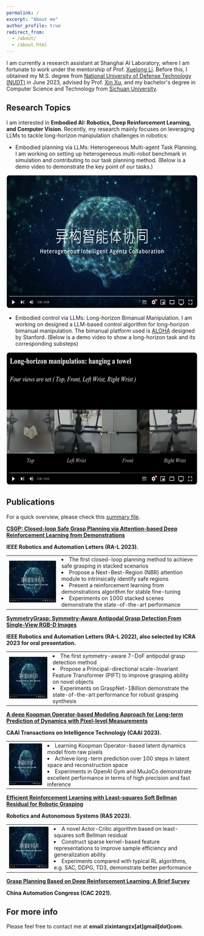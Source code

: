 ```yaml
---
permalink: /
excerpt: "About me"
author_profile: true
redirect_from: 
  - /about/
  - /about.html
---
```



I am currently a research assistant at Shanghai AI Laboratory, where I am fortunate to work under the mentorship of Prof. [Xuelong Li](https://iopen.nwpu.edu.cn/info/1329/1171.htm). Before this, I obtained my M.S. degree from [National University of Defense Technology (NUDT)](https://www.nudt.edu.cn) in June 2023, advised by Prof. [Xin Xu](https://xueshu.baidu.com/scholarID/CN-B7736SUJ), and my bachelor's degree in Computer Science and Technology from [Sichuan University](https://www.scu.edu.cn).
    


Research Topics
------  
I am interested in <b>Embodied AI: Robotics, Deep Reinforcement Learning, and Computer Vision</b>.
Recently, my research mainly focuses on leveraging LLMs to tackle long-horizon manipulation challenges in robotics:
+ Embodied planning via LLMs: Heterogeneous Multi-agent Task Planning.
I am working on setting up heterogeneous multi-robot benchmark in simulation and contributing to our task planning method. (Below is a demo video to demonstrate the key point of our tasks.)


<p align="center">
  <a href="https://www.youtube.com/watch?v=GZIk6S_AlUc">
    <img src="https://github.com/Zixin-Tang/Zixin-Tang.github.io/blob/master/images/HADemoCover.png?raw=true" width="600" height="350" alt="Embodied Planning Demo">
  </a>
</p>

+ Embodied control via LLMs: Long-horizon Bimanual Manipulation.
I am working on designed a LLM-based control algorithm for long-horizon bimanual manipulation. The bimanual platform used is [ALOHA](https://tonyzhaozh.github.io/aloha/) designed by Stanford. (Below is a demo video to show a long-horizon task and its corresponding substeps)


<p align="center">
  <a href="https://www.youtube.com/watch?v=VmRhUqRFp-4">
    <img src="https://github.com/Zixin-Tang/Zixin-Tang.github.io/blob/master/images/ALOHACover.png?raw=true" width="600" height="350" alt="Embodied Control Demo">
  </a>
</p>



Publications
------
For a quick overview, please check this [summary file](https://Zixin-Tang.github.io/assets/pub/Online_Summary_material.pdf).

<b>[CSGP: Closed-loop Safe Grasp Planning via Attention-based Deep Reinforcement Learning from Demonstrations](https://ieeexplore.ieee.org/document/10059127)</b>

**IEEE Robotics and Automation Letters (RA-L 2023).**

<table border="0">
  <tr>
    <td>
      <img src="https://github.com/Zixin-Tang/Zixin-Tang.github.io/blob/master/images/HADemoCover.png?raw=true" width="250" height="110" alt="Video Title">
    </td>
    <td>
      <li>The first closed-loop planning method to achieve safe grasping in stacked scenarios</li>
      <li>Propose a Next-Best-Region (NBR) attention module to intrinsically identify safe regions</li>
      <li>Present a reinforcement learning from demonstrations algorithm for stable fine-tuning</li>
      <li>Experiments on 1000 stacked scenes demonstrate the state-of-the-art performance</li>
    </td>
  </tr>
</table>

<b>[SymmetryGrasp: Symmetry-Aware Antipodal Grasp Detection From Single-View 
RGB-D Images](https://ieeexplore.ieee.org/document/9919329)</b>

**IEEE Robotics and Automation Letters (RA-L 2022), also selected by ICRA 2023 for oral presentation.**

<table border="0">
  <tr>
    <td>
      <img src="https://github.com/Zixin-Tang/Zixin-Tang.github.io/blob/master/images/HADemoCover.png?raw=true" width="250" height="110" alt="Video Title">
    </td>
    <td>
      <li>The first symmetry-aware 7-DoF antipodal grasp detection method</li>
      <li>Propose a Principal-directional scale-Invariant Feature Transformer (PIFT) to improve grasping ability on novel objects</li>
      <li>Experiments on GraspNet-1Billion demonstrate the state-of-the-art performance for robust grasping synthesis</li>
    </td>
  </tr>
</table>

<b>[A deep Koopman Operator-based Modeling Approach for Long-term Prediction of 
Dynamics with Pixel-level Measurements](https://ietresearch.onlinelibrary.wiley.com/doi/full/10.1049/cit2.12149)</b> 

**CAAI Transactions on Intelligence Technology (CAAI 2023).**

<table border="0">
  <colgroup>
    <col style="width: 20%;"> <!-- 第一列宽度占表格的30% -->
    <col style="width: 80%;"> <!-- 第二列宽度占表格的70% -->
  </colgroup>
  <tr>
    <td>
      <img src="https://github.com/Zixin-Tang/Zixin-Tang.github.io/blob/master/images/HADemoCover.png?raw=true" width="250" height="110" alt="Video Title">
    </td>
    <td>
      <li>Learning Koopman Operator-based latent dynamics model from raw pixels</li>
      <li>Achieve long-term prediction over 100 steps in latent space and reconstruction space</li>
      <li>Experiments in OpenAI Gym and MuJoCo demonstrate excellent performance in terms of high precision and fast inference</li>
    </td>
  </tr>
</table>


<b>[Efficient Reinforcement Learning with Least-squares Soft Bellman Residual for Robotic Grasping](https://www.sciencedirect.com/science/article/pii/S0921889023000246)</b> 

**Robotics and Autonomous Systems (RAS 2023).**

<table border="0">
  <tr>
    <td>
      <img src="https://github.com/Zixin-Tang/Zixin-Tang.github.io/blob/master/images/HADemoCover.png?raw=true" width="250" height="110" alt="Video Title">
    </td>
    <td>
      <li>A novel Actor-Critic algorithm based on least-squares soft Bellman residual</li>
      <li>Construct sparse kernel-based feature representations to improve sample efficiency and generalization ability</li>
      <li>Experiments compared with typical RL algorithms, e.g. SAC, DDPG, TD3, demonstrate better performance</li>
    </td>
  </tr>
</table>


<b>[Grasp Planning Based on Deep Reinforcement Learning: A Brief Survey](https://ieeexplore.ieee.org/document/9727526)</b>

**China Automation Congress (CAC 2021).**



For more info
------
Please feel free to contact me at **email zixintangzx[at]gmail[dot]com**.
